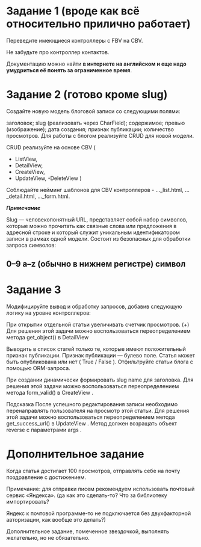 # Задание 1 (вроде как всё относительно прилично работает)
Переведите имеющиеся контроллеры с FBV на CBV.

Не забудьте про контроллер контактов. 

Документацию можно найти **в интернете на английском и еще надо умудриться её понять за ограниченное время**.


# Задание 2 (готово кроме slug)
Создайте новую модель блоговой записи со следующими полями:

заголовок;
slug (реализовать через CharField);
содержимое;
превью (изображение);
дата создания;
признак публикации;
количество просмотров.
Для работы с блогом реализуйте CRUD для новой модели.

CRUD реализуйте на основе CBV (
- ListView, 
- DetailView, 
- CreateView, 
- UpdateView, 
-DeleteView
) 

Соблюдайте нейминг шаблонов для CBV контроллеров - …_list.html, …_detail.html, …_form.html.

***Примечание***

Slug — человекопонятный URL, представляет собой набор символов, которые можно прочитать как связные слова или предложения в адресной строке и который служит уникальным идентификатором записи в рамках одной модели. Состоит из безопасных для обработки запроса символов:

0–9
a–z
 (обычно в нижнем регистре)
символ 
-
# Задание 3
Модифицируйте вывод и обработку запросов, добавив следующую логику на уровне контроллеров:

При открытии отдельной статьи увеличивать счетчик просмотров. (+)
Для решения этой задачи можно воспользоваться переопределением метода 
get_object()
 в 
DetailView

Выводить в список статей только те, которые имеют положительный признак публикации.
Признак публикации — булево поле. Статья может быть опубликована или нет (
True
/
False
). Отфильтруйте статьи блога с помощью ORM-запроса.

При создании динамически формировать slug name для заголовка.
Для решения этой задачи можно воспользоваться переопределением метода 
form_valid()
 в 
CreateView
.

Подсказка
После успешного редактирования записи необходимо перенаправлять пользователя на просмотр этой статьи.
Для решения этой задачи можно воспользоваться переопределением метода 
get_success_url()
 в 
UpdateView
. Метод должен возращать объект 
reverse
 с параметрами 
args
.

# Дополнительное задание
Когда статья достигает 100 просмотров, отправлять себе на почту поздравление с достижением.

Примечание: для отправки писем рекомендуем использовать почтовый сервис «Яндекса».
(да как это сделать-то? Что за библиотеку импортировать? 

Яндекс к почтовой программе-то не подключается без двухфакторной авторизации, как вообще это делать?)

Дополнительное задание, помеченное звездочкой, выполнять желательно, но не обязательно.